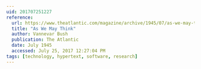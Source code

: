 ```yaml
---
uid: 201707251227
reference:
  url: https://www.theatlantic.com/magazine/archive/1945/07/as-we-may-think/303881/
  title: "As We May Think"
  author: Vannevar Bush
  publication: The Atlantic
  date: July 1945
  accessed: July 25, 2017 12:27:04 PM
tags: [technology, hypertext, software, research]
---
```

